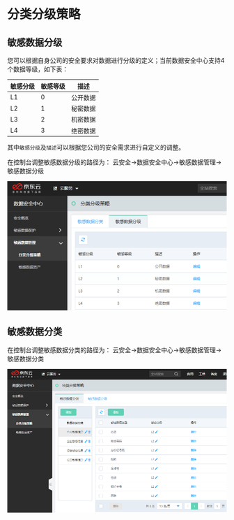 # 分类分级策略

## 敏感数据分级

您可以根据自身公司的安全要求对数据进行分级的定义；当前数据安全中心支持4个数据等级，如下表：

敏感分级 | 敏感等级 | 描述
---------|----------|---------
 L1 | 0 | 公开数据
 L2 | 1 | 秘密数据
 L3 | 2 | 机密数据
 L4 | 3 | 绝密数据

其中`敏感分级`及`描述`可以根据您公司的安全需求进行自定义的调整。

在控制台调整敏感数据分级的路径为： 云安全->数据安全中心->敏感数据管理->敏感数据分级

![](/image/Data-Centric-Audit-and-Protection/classification-datalevel.png)


## 敏感数据分类

在控制台调整敏感数据分类的路径为： 云安全->数据安全中心->敏感数据管理->敏感数据分类

![](/image/Data-Centric-Audit-and-Protection/classification-datatype.png)
